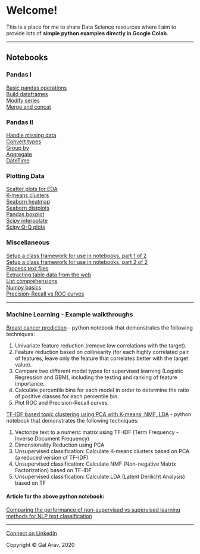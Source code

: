 <!-- Global site tag (gtag.js) - Google Analytics -->
<script async src="https://www.googletagmanager.com/gtag/js?id=UA-123065321-1"></script>
<script>
  window.dataLayer = window.dataLayer || [];
  function gtag(){dataLayer.push(arguments);}
  gtag('js', new Date());

  gtag('config', 'UA-123065321-1');
</script>

# Welcome!

This is a place for me to share Data Science resources where I aim to provide lots of **simple python examples directly in Google Colab**.

---

## Notebooks

### Pandas I

<a href="https://colab.research.google.com/github/gal-a/blog/blob/master/docs/notebooks/pandas/pandas_basic_operations.ipynb" target="_blank">Basic pandas operations</a>  
<a href="https://colab.research.google.com/github/gal-a/blog/blob/master/docs/notebooks/pandas/pandas_build_dataframes.ipynb" target="_blank">Build dataframes</a>  
<a href="https://colab.research.google.com/github/gal-a/blog/blob/master/docs/notebooks/pandas/pandas_modify_series.ipynb" target="_blank">Modify series</a>  
<a href="https://colab.research.google.com/github/gal-a/blog/blob/master/docs/notebooks/pandas/pandas_merge_concat.ipynb" target="_blank">Merge and concat</a>  

### Pandas II

<a href="https://colab.research.google.com/github/gal-a/blog/blob/master/docs/notebooks/pandas/pandas_handle_missing_data.ipynb" target="_blank">Handle missing data</a>  
<a href="https://colab.research.google.com/github/gal-a/blog/blob/master/docs/notebooks/pandas/pandas_convert_types.ipynb" target="_blank">Convert types</a>   
<a href="https://colab.research.google.com/github/gal-a/blog/blob/master/docs/notebooks/pandas/pandas_groupby.ipynb" target="_blank">Group by</a>  
<a href="https://colab.research.google.com/github/gal-a/blog/blob/master/docs/notebooks/pandas/pandas_agg.ipynb" target="_blank">Aggregate</a>  
<a href="https://colab.research.google.com/github/gal-a/blog/blob/master/docs/notebooks/pandas/pandas_datetime.ipynb" target="_blank">DateTime</a>  

### Plotting Data

<a href="https://colab.research.google.com/github/gal-a/blog/blob/master/docs/notebooks/plot/plot_scatter_for_EDA.ipynb" target="_blank">Scatter plots for EDA</a>  
<a href="https://colab.research.google.com/github/gal-a/blog/blob/master/docs/notebooks/plot/plot_kmeans.ipynb" target="_blank">K-means clusters</a>  
<a href="https://colab.research.google.com/github/gal-a/blog/blob/master/docs/notebooks/plot/plot_seaborn_heatmap.ipynb" target="_blank">Seaborn heatmap</a>  
<a href="https://colab.research.google.com/github/gal-a/blog/blob/master/docs/notebooks/plot/plot_seaborn_distplots.ipynb" target="_blank">Seaborn distplots</a>  
<a href="https://colab.research.google.com/github/gal-a/blog/blob/master/docs/notebooks/plot/plot_boxplot.ipynb" target="_blank">Pandas boxplot</a>  
<a href="https://colab.research.google.com/github/gal-a/blog/blob/master/docs/notebooks/plot/plot_interpolate.ipynb" target="_blank">Scipy interpolate</a>  
<a href="https://colab.research.google.com/github/gal-a/blog/blob/master/docs/notebooks/plot/plot_quantile_quantile_plots.ipynb" target="_blank">Scipy Q-Q plots</a>  

### Miscellaneous

<a href="https://colab.research.google.com/github/gal-a/blog/blob/master/docs/notebooks/misc/class_framework_in_notebooks_1_of_2.ipynb" target="_blank">Setup a class framework for use in notebooks, part 1 of 2</a>  
<a href="https://colab.research.google.com/github/gal-a/blog/blob/master/docs/notebooks/misc/class_framework_in_notebooks_2_of_2.ipynb" target="_blank">Setup a class framework for use in notebooks, part 2 of 2</a>  
<a href="https://colab.research.google.com/github/gal-a/blog/blob/master/docs/notebooks/nlp/nltk_preprocess.ipynb" target="_blank">Process text files</a>  
<a href="https://colab.research.google.com/github/gal-a/blog/blob/master/docs/notebooks/misc/html_extracting_table_data.ipynb" target="_blank">Extracting table data from the web</a>  
<a href="https://colab.research.google.com/github/gal-a/blog/blob/master/docs/notebooks/misc/list_comprehensions.ipynb" target="_blank">List comprehensions</a>  
<a href="https://colab.research.google.com/github/gal-a/blog/blob/master/docs/notebooks/misc/numpy_basics.ipynb" target="_blank">Numpy basics</a>  
<a href="https://colab.research.google.com/github/gal-a/blog/blob/master/docs/notebooks/sklearn/sklearn_precision_recall_vs_roc_curves.ipynb" target="_blank">Precision-Recall vs ROC curves</a>  

---

### Machine Learning - Example walkthroughs

<a href="https://colab.research.google.com/github/gal-a/blog/blob/master/docs/notebooks/sklearn/sklearn_logistic_regression_vs_gbm.ipynb" target="_blank">Breast cancer prediction</a>  -  python notebook that demonstrates the following techniques:
1. Univariate feature reduction (remove low correlations with the target).
2. Feature reduction based on collinearity (for each highly correlated pair of features, leave only the feature that correlates better with the target value).
3. Compare two different model types for supervised learning (Logistic Regression and GBM), including the testing and ranking of feature importance.
4. Calculate percentile bins for each model in order to determine the ratio of positive classes for each percentile bin.
5. Plot ROC and Precision-Recall curves.

<a href="https://colab.research.google.com/github/gal-a/blog/blob/master/docs/notebooks/nlp/nlp_tf-idf_clustering.ipynb" target="_blank">TF-IDF based topic clustering using PCA with K-means, NMF, LDA</a>  - python notebook that demonstrates the following techniques:

1. Vectorize text to a numeric matrix using TF-IDF (Term Frequency - Inverse Document Frequency)
2. Dimensionality Reduction using PCA
3. Unsupervised classification: Calculate K-means clusters based on PCA (a reduced version of TF-IDF)
4. Unsupervised classification: Calculate NMF (Non-negative Matrix Factorization) based on TF-IDF
5. Unsupervised classification: Calculate LDA (Latent Derilicht Analysis) based on TF

#### Article for the above python notebook:

<a href="https://github.com/gal-a/blog/tree/master/docs/notebooks/nlp/nlp_tf-idf_clustering_post.md" target="_blank">Comparing the performance of non-supervised vs supervised learning methods for NLP text classification</a>

---

<a href="https://il.linkedin.com/in/galarav" target="_blank">Connect on LinkedIn</a>

Copyright © Gal Arav, 2020